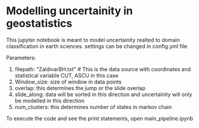 # Modelling uncertainity in geostatistics
This jupyter notebook is meant to model uncertainity realted to domain classification in earth sciences. 
settings can be changed in config.yml file

Parameters: 

1) filepath: "ZaldivarBH.txt"    # This is the data source with coordinates and statistical variable CUT, ASCU in this case
2) Window_size: size of window in data points
3) overlap: this determines the jump or the slide overlap
4) slide_along: data will be sorted in this direction and uncertainity will only be modelled in this direction
5) num_clusters: this determines number of states in markov chain

To execute the code and see the print statements, open main_pipeline.ipynb
